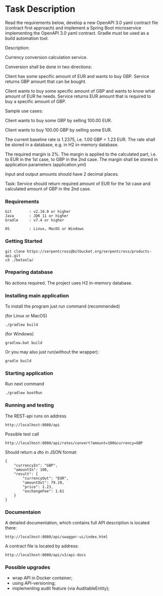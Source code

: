 # Task Description

Read the requirements below, develop a new OpenAPI 3.0 yaml contract file (contract first approach) and implement a Spring Boot microservice implementing the OpenAPI 3.0 yaml contract. Gradle must be used as a build automation tool.


Description:

Currency conversion calculation service.

Conversion shall be done in two directions:

Client has some specific amount of EUR and wants to buy GBP. Service returns GBP amount that can be bought.

Client wants to buy some specific amount of GBP and wants to know what amount of EUR he needs. Service returns EUR amount that is required to buy a specific amount of GBP.


Sample use cases:

Client wants to buy some GBP by selling 100.00 EUR.

Client wants to buy 100.00 GBP by selling some EUR.


The current baseline rate is 1.2375, i.e. 1.00 GBP = 1.23 EUR. The rate shall be stored in a database, e.g. in H2 in-memory database.

The required margin is 2%. The margin is applied to the calculated part, i.e. to EUR in the 1st case, to GBP in the 2nd case. The margin shall be stored in application parameters (application.yml)

Input and output amounts should have 2 decimal places.


Task: Service should return required amount of EUR for the 1st case and calculated amount of GBP in the 2nd case.

### Requirements

```
Git        : v2.18.0 or higher
Java       : JDK 11 or higher
Gradle     : v7.4 or higher

OS         : Linux, MacOS or Windows
```

### Getting Started

```
git clone https://serpentcross@bitbucket.org/serpentcross/products-api.git
cd ./betoola/
```

### Preparing database

No actions required. The project uses H2 in-memory database.


### Installing main application

To install the program just run command (recommended)

(for Linux or MacOS)
```
./gradlew build
```

(for Windows)
```
gradlew.bat build
```

Or you may also just run(without the wrapper):

```
gradle build
```

### Starting application

Run next command

```
./gradlew bootRun
```

### Running and testing

The REST-api runs on address

```
http://localhost:8080/api
```

Possible test call

```
http://localhost:8080/api/rates/convert?amount=100&currency=GBP
```

Should return a dto in JSON format:

```
{
    "currencyIn": "GBP",
    "amountIn": 100,
    "result": {
        "currencyOut": "EUR",
        "amountOut": 79.19,
        "price": 1.23,
        "exchangeFee": 1.61
    }
}
```

### Documentaion

A detailed documentation, which contains full API description  is located there:
```
http://localhost:8080/api/swagger-ui/index.html
```

A contract file is located by address:

```
http://localhost:8080/api/v3/api-docs
```

### Possible upgrades

- wrap API in Docker container;
- using API-versioning;
- implementing audit feature (via AuditableEntity);